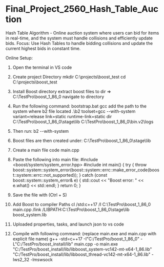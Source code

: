 # Final_Project_2560_Hash_Table_Auction
Hash Table Algorithm - Online auction system where users can bid for items in real-time, and the system must handle collisions and efficiently update bids.
Focus: Use Hash Tables to handle bidding collisions and update the current highest bids in constant time.

Online Setup:
1. Open the terminal in VS code
  
2. Create project Directory
  mkdir C:\projects\boost_test
  cd C:\projects\boost_test

3. Install Boost directory
   extract boost files to dir => C:\TestPro\boost_1_86_0
   navigate to directory

4. Run the following command:
   bootstrap.bat gcc
   add the path to the system where b2 file located
   .\b2 toolset=gcc --with-system variant=release link=static runtime-link=static
dir C:\TestPro\boost_1_86_0\stage\lib
C:\TestPro\boost_1_86_0\bin.v2\logs

5. Then run: b2 --with-system
6. Boost files are then created under: C:\TestPro\boost_1_86_0\stage\lib
7. Create a main file
   code main.cpp
8. Paste the following into main file:
   #include <boost/system/system_error.hpp> #include <iostream> int main() { try { throw boost::system::system_error(boost::system::errc::make_error_code(boost::system::errc::not_supported)); } catch (const boost::system::system_error& e) { std::cout << "Boost error: " << e.what() << std::endl; } return 0; }

9. Save the file with (Ctrl + S)
10. Add Boost to compiler Paths
    cl /std:c++17 /I C:\TestPro\boost_1_86_0 main.cpp /link /LIBPATH:C:\TestPro\boost_1_86_0\stage\lib boost_system.lib

11. Uploaded properties, tasks, and launch json to vs code
12. Compile with following command: (replace main.exe and main.cpp with explicit file name)
    g++ -std=c++17 -I"C:/TestPro/boost_1_86_0" -L"C:/TestPro/boost_install/lib" main.cpp -o main.exe "C:/TestPro/boost_install/lib/libboost_system-vc142-mt-x64-1_86.lib" "C:/TestPro/boost_install/lib/libboost_thread-vc142-mt-x64-1_86.lib" -lws2_32 -lmswsock
